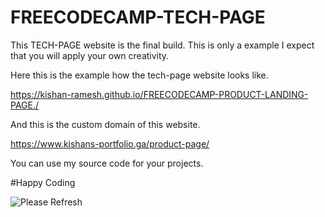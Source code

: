 # FREECODECAMP-TECH-PAGE

This TECH-PAGE website is the final build. This is only a example I expect that you will apply your own creativity.

Here this is the example how the tech-page website looks like.

https://kishan-ramesh.github.io/FREECODECAMP-PRODUCT-LANDING-PAGE./

And this is the custom domain of this website.

https://www.kishans-portfolio.ga/product-page/

You can use my source code for your projects.

#Happy Coding

<!DOCTYPE html>
<html>
  <body>
    <img src="Happy-Coding2.gif" alt="Please Refresh">
  </body>
  </html>
